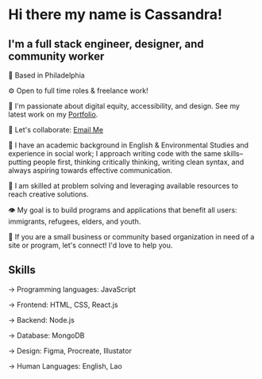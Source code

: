 # Hi there my name is Cassandra!

## I'm a full stack engineer, designer, and community worker

📍 Based in Philadelphia

⚙️ Open to full time roles & freelance work! 

🌟 I'm passionate about digital equity, accessibility, and design. See my latest work on my [Portfolio](https://codedbycass.netlify.app/).

📧 Let's collaborate: [Email Me](cassandramanotham@gmail.com) 

💭 I have an academic background in English & Environmental Studies and experience in social work; I approach writing code with the same skills– putting people first, thinking critically thinking, writing clean syntax, and always aspiring towards effective communication.

🧠 I am skilled at problem solving and leveraging available resources to reach creative solutions. 

👁️ My goal is to build programs and applications that benefit all users: immigrants, refugees, elders, and youth.

🤝 If you are a small business or community based organization in need of a site or program, let's connect! I'd love to help you.


## Skills
→ Programming languages: JavaScript

→ Frontend: HTML, CSS, React.js

→ Backend: Node.js

→ Database: MongoDB

→ Design: Figma, Procreate, Illustator

→ Human Languages: English, Lao



